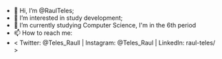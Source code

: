 - 👋 Hi, I’m @RaulTeles;
- 👀 I’m interested in study development;
- 🌱 I’m currently studying Computer Science, I'm in the 6th period
- 📫 How to reach me:
-  < Twitter: @Teles_Raull | Instagram: @Teles_Raul | LinkedIn: raul-teles/ >

<!---
RaulTeles/RaulTeles is a ✨ special ✨ repository because its `README.md` (this file) appears on your GitHub profile.
You can click the Preview link to take a look at your changes.
--->
